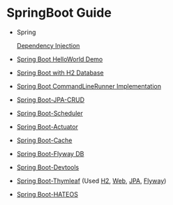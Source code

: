 # SpringBoot Guide
- Spring 

    [Dependency Injection](DependencyInjection.md)
- [Spring Boot HelloWorld Demo](spring-boot-demo/README.md)
- [Spring Boot with H2 Database](spring-boot-H2DB/README.md)
- [Spring Boot CommandLineRunner Implementation](spring-boot-cmdLineRunner/README.md)
- [Spring Boot-JPA-CRUD](spring-boot-JPA-CRUD/README.md)
- [Spring Boot-Scheduler](spring-boot-scheduler/README.md)
- [Spring Boot-Actuator](spring-boot-actuator/README.md)
- [Spring Boot-Cache](spring-boot-cache/README.md)
- [Spring Boot-Flyway DB](spring-boot-flyway/README.md)
- [Spring Boot-Devtools](spring-boot-devtools/README.md)
- [Spring Boot-Thymleaf](spring-boot-thymleaf/README.md)  (Used [H2](spring-boot-H2DB/README.md), [Web](spring-boot-demo/README.md), [JPA](spring-boot-JPA-CRUD/README.md), [Flyway](spring-boot-flyway/README.md))
- [Spring Boot-HATEOS](spring-boot-hateos/README.md)